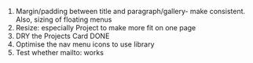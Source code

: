 1. Margin/padding between title and paragraph/gallery- make consistent. Also, sizing of floating menus
2. Resize: especially Project to make more fit on one page
3. DRY the Projects Card DONE
4. Optimise the nav menu icons to use library
5. Test whether mailto: works
